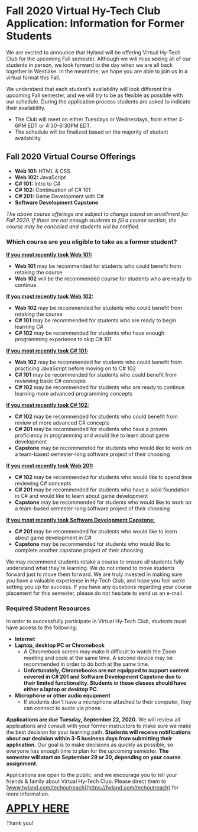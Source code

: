 # Fall 2020 Virtual Hy-Tech Club Application: Information for Former Students
We are excited to announce that Hyland will be offering Virtual Hy-Tech Club for the upcoming Fall semester. Although we will miss seeing all of our students in person, we look forward to the day when we are all back together in Westlake. In the meantime, we hope you are able to join us in a virtual format this Fall. 

We understand that each student’s availability will look different this upcoming Fall semester, and we will try to be as flexible as possible with our schedule. During the application process students are asked to indicate their availability. 
- The Club will meet on either Tuesdays or Wednesdays, from either 4-6PM EDT or 4:30-6:30PM EDT. 
- The schedule will be finalized based on the majority of student availability.

## Fall 2020 Virtual Course Offerings 
- **Web 101:** HTML & CSS
- **Web 102:** JavaScript
- **C# 101:** Intro to C#
- **C# 102:** Continuation of C# 101
- **C# 201:** Game Development with C#
- **Software Development Capstone**

_The above course offerings are subject to change based on enrollment for Fall 2020. If there are not enough students to fill a course section, the course may be cancelled and students will be notified._

### Which course are you eligible to take as a former student?

<ins>**If you most recently took Web 101:**</ins>
- **Web 101** may be recommended for students who could benefit from retaking the course
- **Web 102** will be the recommended course for students who are ready to continue

<ins>**If you most recently took Web 102:**</ins>
- **Web 102** may be recommended for students who could benefit from retaking the course
- **C# 101** may be recommended for students who are ready to begin learning C#
- **C# 102** may be recommended for students who have enough programming experience to skip C# 101

<ins>**If you most recently took C# 101:**</ins>
- **Web 102** may be recommended for students who could benefit from practicing JavaScript before moving on to C# 102
- **C# 101** may be recommended for students who could benefit from reviewing basic C# concepts
- **C# 102** may be recommended for students who are ready to continue learning more advanced programming concepts

<ins>**If you most recently took C# 102:**</ins>
- **C# 102** may be recommended for students who could benefit from review of more advanced C# concepts
- **C# 201** may be recommended for students who have a proven proficiency in programming and would like to learn about game development
- **Capstone** may be recommended for students who would like to work on a team-based semester-long software project of their choosing

<ins>**If you most recently took Web 201:**</ins>
- **C# 102** may be recommended for students who would like to spend time reviewing C# concepts
- **C# 201** may be recommended for students who have a solid foundation in C# and would like to learn about game development
- **Capstone** may be recommended for students who would like to work on a team-based semester-long software project of their choosing

<ins>**If you most recently took Software Development Capstone:**</ins>
- **C# 201** may be recommended for students who would like to learn about game development in C#
- **Capstone** may be recommended for students who would like to complete another capstone project of their choosing

We may recommend students retake a course to ensure all students fully understand what they’re learning. We do not intend to move students forward just to move them forward. We are truly invested in making sure you have a valuable experience in Hy-Tech Club, and hope you feel we’re setting you up for success. If you have any questions regarding your course placement for this semester, please do not hesitate to send us an e-mail.

### Required Student Resources 
In order to successfully participate in Virtual Hy-Tech Club, students must have access to the following:

- **Internet**
- **Laptop, desktop PC or Chromebook**
  - A Chromebook screen may make it difficult to watch the Zoom meeting and code at the same time. A second device may be recommended in order to do both at the same time. 
  - **Unfortunately, Chromebooks are not equipped to support content covered in C# 201 and Software Development Capstone due to their limited functionality. Students in those classes should have either a laptop or desktop PC.**
- **Microphone or other audio equipment**
  - If students don't have a microphone attached to their computer, they can connect to audio via phone. 

**Applications are due Tuesday, September 22, 2020.** We will review all applications and consult with your former instructors to make sure we make the best decision for your learning path. **Students will receive notifications about our decision within 3-5 business days from submitting their application.** Our goal is to make decisions as quickly as possible, so everyone has enough time to plan for the upcoming semester. **The semester will start on September 29 or 30, depending on your course assignment.**

Applications are open to the public, and we encourage you to tell your friends & family about Virtual Hy-Tech Club. Please direct them to [www.hyland.com/techoutreach](https://hyland.com/techoutreach) for more information.

<a style="font-size:28px;font-weight:bold" href="https://www.surveygizmo.com/s3/5757352/Fall-2020-Virtual-Hy-Tech-Club-Application">APPLY HERE</a>

Thank you!

